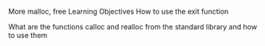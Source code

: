 More malloc, free
Learning Objectives
How to use the exit function

What are the functions calloc and realloc from the standard library and how to use them
